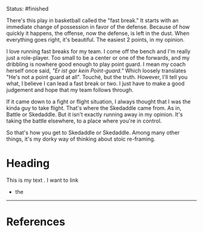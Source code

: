 Status: #finished 

There's this play in basketball called the "fast break." It starts with an immediate change of possession in favor of the defense. Because of how quickly it happens, the offense, now the defense, is left in the dust. When everything goes right, it's beautiful. The easiest 2 points, in my opinion.

I love running fast breaks for my team. I come off the bench and I'm really just a role-player. Too small to be a center or one of the forwards, and my dribbling is nowhere good enough to play point guard. I mean my coach herself once said, *"Er ist gar kein Point-guard."* Which loosely translates "He's not a point guard at all". Touché, but the truth. However, I'll tell you what, I believe I can lead a fast break or two. I just have to make a good judgement and hope that my team follows through.

If it came down to a fight or flight situation, I always thought that I was the kinda guy to take flight. That's where the Skedaddle came from. As in, Battle or Skedaddle. But it isn't exactly running away in my opinion. It's taking the battle elsewhere, to a place where you're in control. 

 So that's how you get to Skedaddle or Skedaddle.  Among many other things, it's my dorky way of thinking about stoic re-framing. 


# Heading 
This is my text . I want to link 
- the 
 







---
# References
